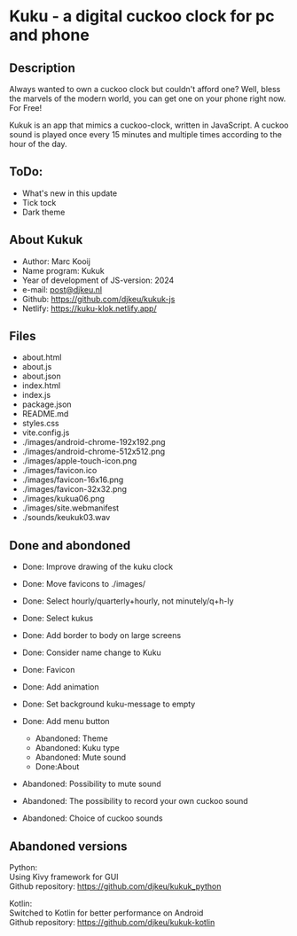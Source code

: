 # Kuku - a digital cuckoo clock for pc and phone


## Description

Always wanted to own a cuckoo clock but couldn't afford one?
Well, bless the marvels of the modern world, you can get one on your phone right now. For Free!

Kukuk is an app that mimics a cuckoo-clock, written in JavaScript.
A cuckoo sound is played once every 15 minutes and multiple times according to the hour of the day.


## ToDo:

- What's new in this update 
- Tick tock
- Dark theme


## About Kukuk

- Author: Marc Kooij
- Name program: Kukuk
- Year of development of JS-version: 2024
- e-mail: post@djkeu.nl
- Github: https://github.com/djkeu/kukuk-js
- Netlify: https://kuku-klok.netlify.app/


## Files
- about.html
- about.js
- about.json
- index.html
- index.js
- package.json
- README.md
- styles.css
- vite.config.js
- ./images/android-chrome-192x192.png
- ./images/android-chrome-512x512.png
- ./images/apple-touch-icon.png
- ./images/favicon.ico
- ./images/favicon-16x16.png
- ./images/favicon-32x32.png
- ./images/kukua06.png
- ./images/site.webmanifest
- ./sounds/keukuk03.wav


## Done and abondoned
- Done: Improve drawing of the kuku clock
- Done: Move favicons to ./images/
- Done: Select hourly/quarterly+hourly, not minutely/q+h-ly
- Done: Select kukus
- Done: Add border to body on large screens
- Done: Consider name change to Kuku
- Done: Favicon
- Done: Add animation
- Done: Set background kuku-message to empty
- Done: Add menu button
    - Abandoned: Theme
    - Abandoned: Kuku type
    - Abandoned: Mute sound
    - Done:About

- Abandoned: Possibility to mute sound
- Abandoned: The possibility to record your own cuckoo sound
- Abandoned: Choice of cuckoo sounds


## Abandoned versions

Python:\
Using Kivy framework for GUI\
Github repository: https://github.com/djkeu/kukuk_python

Kotlin:\
Switched to Kotlin for better performance on Android\
Github repository: https://github.com/djkeu/kukuk-kotlin

